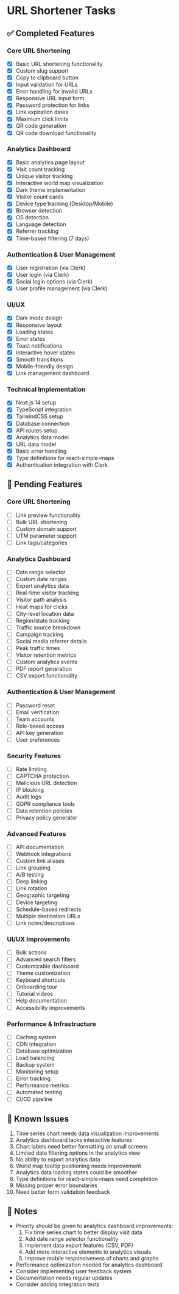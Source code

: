 # URL Shortener Tasks

## ✅ Completed Features

### Core URL Shortening

- [x] Basic URL shortening functionality
- [x] Custom slug support
- [x] Copy to clipboard button
- [x] Input validation for URLs
- [x] Error handling for invalid URLs
- [x] Responsive URL input form
- [x] Password protection for links
- [x] Link expiration dates
- [x] Maximum click limits
- [x] QR code generation
- [x] QR code download functionality

### Analytics Dashboard

- [x] Basic analytics page layout
- [x] Visit count tracking
- [x] Unique visitor tracking
- [x] Interactive world map visualization
- [x] Dark theme implementation
- [x] Visitor count cards
- [x] Device type tracking (Desktop/Mobile)
- [x] Browser detection
- [x] OS detection
- [x] Language detection
- [x] Referrer tracking
- [x] Time-based filtering (7 days)

### Authentication & User Management

- [x] User registration (via Clerk)
- [x] User login (via Clerk)
- [x] Social login options (via Clerk)
- [x] User profile management (via Clerk)

### UI/UX

- [x] Dark mode design
- [x] Responsive layout
- [x] Loading states
- [x] Error states
- [x] Toast notifications
- [x] Interactive hover states
- [x] Smooth transitions
- [x] Mobile-friendly design
- [x] Link management dashboard

### Technical Implementation

- [x] Next.js 14 setup
- [x] TypeScript integration
- [x] TailwindCSS setup
- [x] Database connection
- [x] API routes setup
- [x] Analytics data model
- [x] URL data model
- [x] Basic error handling
- [x] Type definitions for react-simple-maps
- [x] Authentication integration with Clerk

## 🚧 Pending Features

### Core URL Shortening

- [ ] Link preview functionality
- [ ] Bulk URL shortening
- [ ] Custom domain support
- [ ] UTM parameter support
- [ ] Link tags/categories

### Analytics Dashboard

- [ ] Date range selector
- [ ] Custom date ranges
- [ ] Export analytics data
- [ ] Real-time visitor tracking
- [ ] Visitor path analysis
- [ ] Heat maps for clicks
- [ ] City-level location data
- [ ] Region/state tracking
- [ ] Traffic source breakdown
- [ ] Campaign tracking
- [ ] Social media referrer details
- [ ] Peak traffic times
- [ ] Visitor retention metrics
- [ ] Custom analytics events
- [ ] PDF report generation
- [ ] CSV export functionality

### Authentication & User Management

- [ ] Password reset
- [ ] Email verification
- [ ] Team accounts
- [ ] Role-based access
- [ ] API key generation
- [ ] User preferences

### Security Features

- [ ] Rate limiting
- [ ] CAPTCHA protection
- [ ] Malicious URL detection
- [ ] IP blocking
- [ ] Audit logs
- [ ] GDPR compliance tools
- [ ] Data retention policies
- [ ] Privacy policy generator

### Advanced Features

- [ ] API documentation
- [ ] Webhook integrations
- [ ] Custom link aliases
- [ ] Link grouping
- [ ] A/B testing
- [ ] Deep linking
- [ ] Link rotation
- [ ] Geographic targeting
- [ ] Device targeting
- [ ] Schedule-based redirects
- [ ] Multiple destination URLs
- [ ] Link notes/descriptions

### UI/UX Improvements

- [ ] Bulk actions
- [ ] Advanced search filters
- [ ] Customizable dashboard
- [ ] Theme customization
- [ ] Keyboard shortcuts
- [ ] Onboarding tour
- [ ] Tutorial videos
- [ ] Help documentation
- [ ] Accessibility improvements

### Performance & Infrastructure

- [ ] Caching system
- [ ] CDN integration
- [ ] Database optimization
- [ ] Load balancing
- [ ] Backup system
- [ ] Monitoring setup
- [ ] Error tracking
- [ ] Performance metrics
- [ ] Automated testing
- [ ] CI/CD pipeline

## 🐛 Known Issues

1. Time series chart needs data visualization improvements
2. Analytics dashboard lacks interactive features
3. Chart labels need better formatting on small screens
4. Limited data filtering options in the analytics view
5. No ability to export analytics data
6. World map tooltip positioning needs improvement
7. Analytics data loading states could be smoother
8. Type definitions for react-simple-maps need completion
9. Missing proper error boundaries
10. Need better form validation feedback

## 📝 Notes

- Priority should be given to analytics dashboard improvements:
  1. Fix time series chart to better display visit data
  2. Add date range selector functionality
  3. Implement data export features (CSV, PDF)
  4. Add more interactive elements to analytics visuals
  5. Improve mobile responsiveness of charts and graphs
- Performance optimization needed for analytics dashboard
- Consider implementing user feedback system
- Documentation needs regular updates
- Consider adding integration tests

